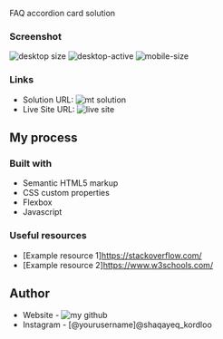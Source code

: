 FAQ accordion card solution


### Screenshot
![desktop size](https://user-images.githubusercontent.com/100580688/186209498-9f1cdb94-4d72-437c-b01d-292ed148990f.PNG)
![desktop-active](https://user-images.githubusercontent.com/100580688/186209717-3bf6f912-efd3-48dd-a288-a9da83e7b73a.PNG)
![mobile-size](https://user-images.githubusercontent.com/100580688/186209754-9a358c87-cddf-424d-9fba-067eed9211d5.PNG)


### Links

- Solution URL: ![mt solution](https://github.com/Shaqayeq-Kordloo/accordion-card)
- Live Site URL: ![live site](https://shaqayeq-kordloo.github.io/accordion-card/)

## My process

### Built with

- Semantic HTML5 markup
- CSS custom properties
- Flexbox
- Javascript


### Useful resources

- [Example resource 1]https://stackoverflow.com/
- [Example resource 2]https://www.w3schools.com/

## Author

- Website - ![my github](https://github.com/Shaqayeq-Kordloo/accordion-card)
- Instagram - [@yourusername]@shaqayeq_kordloo


